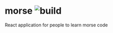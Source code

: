 # morse ![build](https://github.com/Anh-KNguyen/morse/workflows/Docker%20Image%20CI/badge.svg)
React application for people to learn morse code

